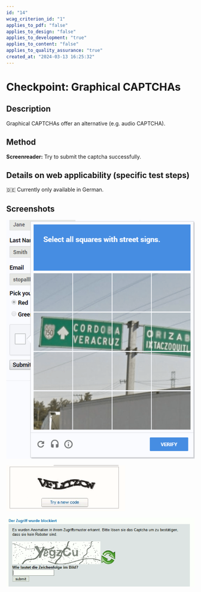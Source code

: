 ```yaml
---
id: "14"
wcag_criterion_id: "1"
applies_to_pdf: "false"
applies_to_design: "false"
applies_to_development: "true"
applies_to_content: "false"
applies_to_quality_assurance: "true"
created_at: "2024-03-13 16:25:32"
---
```


# Checkpoint: Graphical CAPTCHAs

## Description

Graphical CAPTCHAs offer an alternative (e.g. audio CAPTCHA).

## Method

**Screenreader:** Try to submit the captcha successfully.

## Details on web applicability (specific test steps)

🇩🇪 Currently only available in German.

## Screenshots

![Google Recaptcha (mit Audio-Alternative)](images/google-recaptcha.png)

![Grafisches CAPTCHA](images/grafisches-captcha.png)

![Noch ein CAPTCHA](images/noch-ein-captcha.png)